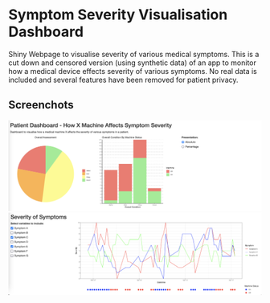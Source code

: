 # Symptom Severity Visualisation Dashboard

Shiny Webpage to visualise severity of various medical symptoms. This is a cut down and censored version (using synthetic data) of an app to monitor how a medical device effects severity of various symptoms. No real data is included and several features have been removed for patient privacy.

## Screenchots

![](image1.png)
![](image2.png)
